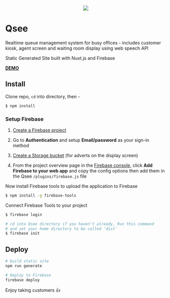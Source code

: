 <p align="center">
<br>
<img src="https://imgur.com/ZLkbsl4.png"  />
<br>
</p>

# Qsee

Realtime queue management system for busy offices - includes customer kiosk, agent screen and waiting room display using web speech API

Static Generated Site built with Nuxt.js and Firebase

**[DEMO](https://waiting-room-c9c18.firebaseapp.com)**

## Install

Clone repo, `cd` into directory, then -

```bash
$ npm install
```

### Setup Firebase

1.  [Create a Firebase project](https://firebase.google.com/)

2.  Go to **Authentication** and setup **Email/password** as your sign-in method

3.  [Create a Storage bucket](https://cloud.google.com/storage/docs/creating-buckets) (for adverts on the display screen)

4.  From the project overview page in the [Firebase console](https://console.firebase.google.com/), click **Add Firebase to your web app** and copy the config options then add them in the Qsee `/plugins/firebase.js` file

Now install Firebase tools to upload the application to Firebase

```bash
$ npm install -g firebase-tools
```

Connect Firebase Tools to your project

```bash
$ firebase login

# cd into Qsee directory if you haven't already, Run this command
# and set your home directory to be called 'dist'
$ firebase init
```

## Deploy

```bash
# build static site
npm run generate

# Deploy to Firebase
firebase deploy
```

Enjoy taking customers :+1:
